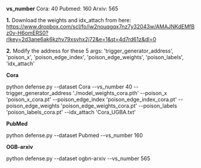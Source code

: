 **vs_number**
Cora: 40
Pubmed: 160
Arxiv: 565

**1.** Download the weights and idx_attach from here: https://www.dropbox.com/scl/fo/iw2nouqgqx7nz7y32043w/AMAJNKdEMfBz0v-H6omERS0?rlkey=2d3ane6ak6kzhv79xsvhx2j72&e=1&st=4d7rd61z&dl=0


**2.**
Modify the address for these 5 args: 'trigger_generator_address', 'poison_x', 'poison_edge_index', 'poison_edge_weights', 'poison_labels', 'idx_attach'

**Cora**

python defense.py --dataset Cora --vs_number 40 --trigger_generator_address './model_weights_cora.pth' --poison_x 'poison_x_cora.pt' --poison_edge_index 'poison_edge_index_cora.pt' --poison_edge_weights 'poison_edge_weights_cora.pt' --poison_labels 'poison_labels_cora.pt' --idx_attach 'Cora_UGBA.txt'

**PubMed**

python defense.py --dataset Pubmed --vs_number 160

**OGB-arxiv**

python defense.py --dataset ogbn-arxiv --vs_number 565


